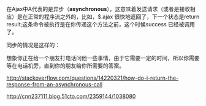 在Ajax中A代表的是异步（**asynchronous**），这意味着发送请求（或者是接收相应）是在正常的程序流之外的，比如，$.ajax 很快地返回了，下一个状态是return result;这条命令被执行是在你传递这个方法之前，这个时候success 已经被调用了。

同步的情况是这样的：

想象你正在给一个朋友打电话问他一些事情，由于它需要一定的时间，所以你需要等在电话机旁，直到你的朋友给你所需要的答案。

http://stackoverflow.com/questions/14220321/how-do-i-return-the-response-from-an-asynchronous-call



http://cnn237111.blog.51cto.com/2359144/1038080